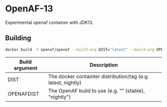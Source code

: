 # OpenAF-13

Experimental openaf container with JDK13.

## Building

````sh
docker build -t openaf/openaf --build-arg DIST="latest" --build-arg OPENAFDIST="" https://github.com/OpenAF/openaf-dockers.git#:openaf-13
````

| Build argument | Description |
|----------------|-------------|
| DIST           | The docker containter distribution/tag (e.g. latest, nightly) |
| OPENAFDIST     | The OpenAF build to use (e.g. "" (stable), "nightly") |
